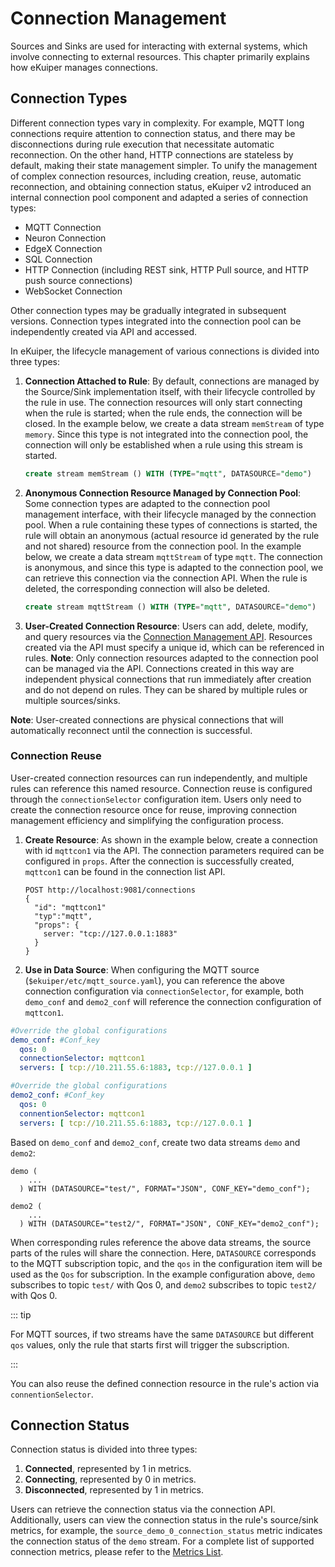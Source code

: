 # Connection Management

Sources and Sinks are used for interacting with external systems, which involve connecting to external resources. This
chapter primarily explains how eKuiper manages connections.

## Connection Types

Different connection types vary in complexity. For example, MQTT long connections require attention to connection
status, and there may be disconnections during rule execution that necessitate automatic reconnection. On the other
hand, HTTP connections are stateless by default, making their state management simpler. To unify the management of
complex connection resources, including creation, reuse, automatic reconnection, and obtaining connection status,
eKuiper v2 introduced an internal connection pool component and adapted a series of connection types:

- MQTT Connection
- Neuron Connection
- EdgeX Connection
- SQL Connection
- HTTP Connection (including REST sink, HTTP Pull source, and HTTP push source connections)
- WebSocket Connection

Other connection types may be gradually integrated in subsequent versions. Connection types integrated into the
connection pool can be independently created via API and accessed.

In eKuiper, the lifecycle management of various connections is divided into three types:

1. **Connection Attached to Rule**: By default, connections are managed by the Source/Sink implementation itself, with
   their lifecycle controlled by the rule in use. The connection resources will only start connecting when the rule is
   started; when the rule ends, the connection will be closed. In the example below, we create a data stream `memStream`
   of type `memory`. Since this type is not integrated into the connection pool, the connection will only be established
   when a rule using this stream is started.

    ```sql
    create stream memStream () WITH (TYPE="mqtt", DATASOURCE="demo")
    ```

2. **Anonymous Connection Resource Managed by Connection Pool**: Some connection types are adapted to the connection
   pool management interface, with their lifecycle managed by the connection pool. When a rule containing these types of
   connections is started, the rule will obtain an anonymous (actual resource id generated by the rule and not shared)
   resource from the connection pool. In the example below, we create a data stream `mqttStream` of type `mqtt`. The
   connection is anonymous, and since this type is adapted to the connection pool, we can retrieve this connection via
   the connection API. When the rule is deleted, the corresponding connection will also be deleted.

    ```sql
    create stream mqttStream () WITH (TYPE="mqtt", DATASOURCE="demo")
    ```

3. **User-Created Connection Resource**: Users can add, delete, modify, and query resources via
   the [Connection Management API](../../api/restapi/connection.md). Resources created via the API must specify a unique
   id, which can be referenced in rules. **Note**: Only connection resources adapted to the connection pool can be
   managed via the API. Connections created in this way are independent physical connections that run immediately after
   creation and do not depend on rules. They can be shared by multiple rules or multiple sources/sinks.

**Note**: User-created connections are physical connections that will automatically reconnect until the connection is
successful.

### Connection Reuse

User-created connection resources can run independently, and multiple rules can reference this named resource.
Connection reuse is configured through the `connectionSelector` configuration item. Users only need to create the
connection resource once for reuse, improving connection management efficiency and simplifying the configuration
process.

1. **Create Resource**: As shown in the example below, create a connection with id `mqttcon1` via the API. The
   connection parameters required can be configured in `props`. After the connection is successfully created, `mqttcon1`
   can be found in the connection list API.

    ```shell
    POST http://localhost:9081/connections
    {
      "id": "mqttcon1"
      "typ":"mqtt",
      "props": {
        server: "tcp://127.0.0.1:1883"
      }
    }
    ```

2. **Use in Data Source**: When configuring the MQTT source (`$ekuiper/etc/mqtt_source.yaml`), you can reference the
   above connection configuration via `connectionSelector`, for example, both `demo_conf` and `demo2_conf` will
   reference the connection configuration of `mqttcon1`.

```yaml
#Override the global configurations
demo_conf: #Conf_key
  qos: 0
  connectionSelector: mqttcon1
  servers: [ tcp://10.211.55.6:1883, tcp://127.0.0.1 ]

#Override the global configurations
demo2_conf: #Conf_key
  qos: 0
  connentionSelector: mqttcon1
  servers: [ tcp://10.211.55.6:1883, tcp://127.0.0.1 ]
```

Based on `demo_conf` and `demo2_conf`, create two data streams `demo` and `demo2`:

```text
demo (
    ...
  ) WITH (DATASOURCE="test/", FORMAT="JSON", CONF_KEY="demo_conf");

demo2 (
    ...
  ) WITH (DATASOURCE="test2/", FORMAT="JSON", CONF_KEY="demo2_conf");

```

When corresponding rules reference the above data streams, the source parts of the rules will share the connection.
Here, `DATASOURCE` corresponds to the MQTT subscription topic, and the `qos` in the configuration item will be used as
the `Qos` for subscription. In the example configuration above, `demo` subscribes to topic `test/` with Qos 0,
and `demo2` subscribes to topic `test2/` with Qos 0.

::: tip

For MQTT sources, if two streams have the same `DATASOURCE` but different `qos` values, only the rule that starts first
will trigger the subscription.

:::

You can also reuse the defined connection resource in the rule's action via `connentionSelector`.

## Connection Status

Connection status is divided into three types:

1. **Connected**, represented by 1 in metrics.
2. **Connecting**, represented by 0 in metrics.
3. **Disconnected**, represented by 1 in metrics.

Users can retrieve the connection status via the connection API. Additionally, users can view the connection status in
the rule's source/sink metrics, for example, the `source_demo_0_connection_status` metric indicates the connection
status of the `demo` stream. For a complete list of supported connection metrics, please refer to
the [Metrics List](../../operation/usage/monitor_with_prometheus.md#metric-types).
